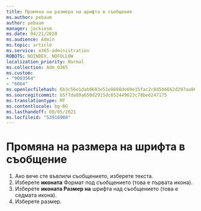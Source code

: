 ```yaml
---
title: Промяна на размера на шрифта в съобщение
ms.author: pebaum
author: pebaum
manager: jackiesm
ms.date: 04/21/2020
ms.audience: Admin
ms.topic: article
ms.service: o365-administration
ROBOTS: NOINDEX, NOFOLLOW
localization_priority: Normal
ms.collection: Adm_O365
ms.custom:
- "9003564"
- "6664"
ms.openlocfilehash: 6b3c56e1dab9603e51e8888de69e15fac2c8d5b6662d297aa86eb714978c05e7
ms.sourcegitcommit: b5f7da89a650d2915dc652449623c78be6247175
ms.translationtype: MT
ms.contentlocale: bg-BG
ms.lasthandoff: 08/05/2021
ms.locfileid: "53916908"
---
```

# <a name="change-the-font-size-in-a-message"></a>Промяна на размера на шрифта в съобщение

1. Ако вече сте въвлили съобщението, изберете текста.
2. Изберете  **иконата** Формат под съобщението (това е първата икона).
3. Изберете  **иконата Размер на**  шрифта над съобщението (това е седмата икона).
4. Изберете размер.
